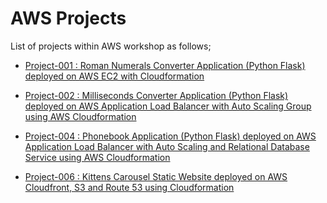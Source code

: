 # AWS Projects

List of projects within AWS workshop as follows;

- [Project-001 : Roman Numerals Converter Application (Python Flask) deployed on AWS EC2 with Cloudformation](./001-roman-numerals-converter/README.md)

- [Project-002 : Milliseconds Converter Application (Python Flask) deployed on AWS Application Load Balancer with Auto Scaling Group using AWS Cloudformation](./002-milliseconds-converter/README.md)

- [Project-004 : Phonebook Application (Python Flask) deployed on AWS Application Load Balancer with Auto Scaling and Relational Database Service using AWS Cloudformation](./004-phonebook-web-application/README.md)

- [Project-006 : Kittens Carousel Static Website deployed on AWS Cloudfront, S3 and Route 53 using Cloudformation](./006-kittens-carousel-static-web-s3-cf/README.md)